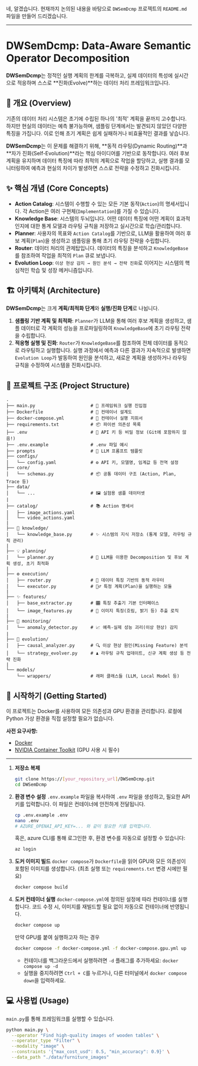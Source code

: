 네, 알겠습니다. 현재까지 논의된 내용을 바탕으로 `DWSemDcmp` 프로젝트의 `README.md` 파일을 만들어 드리겠습니다.

-----

# DWSemDcmp: Data-Aware Semantic Operator Decomposition

[](https://www.python.org/downloads/release/python-3100/)
[](https://opensource.org/licenses/MIT)

**DWSemDcmp**는 정적인 실행 계획의 한계를 극복하고, 실제 데이터의 특성에 실시간으로 적응하며 스스로 \*\*진화(Evolve)\*\*하는 데이터 처리 프레임워크입니다.

## 📖 개요 (Overview)

기존의 데이터 처리 시스템은 초기에 수립된 하나의 '최적' 계획을 끝까지 고수합니다. 하지만 현실의 데이터는 예측 불가능하며, 샘플링 단계에서는 발견되지 않았던 다양한 특징을 가집니다. 이로 인해 초기 계획은 쉽게 실패하거나 비효율적인 결과를 낳습니다.

**DWSemDcmp**는 이 문제를 해결하기 위해, \*\*동적 라우팅(Dynamic Routing)\*\*과 \*\*자가 진화(Self-Evolution)\*\*라는 핵심 아이디어를 기반으로 동작합니다. 여러 후보 계획을 유지하며 데이터 특징에 따라 최적의 계획으로 작업을 할당하고, 실행 결과를 모니터링하여 예측과 현실의 차이가 발생하면 스스로 전략을 수정하고 진화시킵니다.

## ✨ 핵심 개념 (Core Concepts)

  * **Action Catalog**: 시스템이 수행할 수 있는 모든 기본 동작(`Action`)의 명세서입니다. 각 Action은 여러 구현체(`Implementation`)를 가질 수 있습니다.
  * **Knowledge Base**: 시스템의 두뇌입니다. 어떤 데이터 특징에 어떤 계획이 효과적인지에 대한 통계 모델과 라우팅 규칙을 저장하고 실시간으로 학습/관리합니다.
  * **Planner**: 사용자의 목표와 `Action Catalog`를 기반으로, LLM을 활용하여 여러 후보 계획(`Plan`)을 생성하고 샘플링을 통해 초기 라우팅 전략을 수립합니다.
  * **Router**: 데이터 처리의 관제탑입니다. 데이터의 특징을 분석하고 `KnowledgeBase`를 참조하여 작업을 최적의 `Plan` 큐로 보냅니다.
  * **Evolution Loop**: `이상 현상 감지 → 원인 분석 → 전략 진화`로 이어지는 시스템의 핵심적인 학습 및 성장 메커니즘입니다.

## 🏗️ 아키텍처 (Architecture)

**DWSemDcmp**는 크게 **계획/최적화 단계**와 **실행/진화 단계**로 나뉩니다.

1.  **샘플링 기반 계획 및 최적화**: `Planner`가 LLM을 통해 여러 후보 계획을 생성하고, 샘플 데이터로 각 계획의 성능을 프로파일링하여 `KnowledgeBase`에 초기 라우팅 전략을 수립합니다.
2.  **적응형 실행 및 진화**: `Router`가 `KnowledgeBase`를 참조하여 전체 데이터를 동적으로 라우팅하고 실행합니다. 실행 과정에서 예측과 다른 결과가 지속적으로 발생하면 `Evolution Loop`가 발동하여 원인을 분석하고, 새로운 계획을 생성하거나 라우팅 규칙을 수정하여 시스템을 진화시킵니다.

## 📂 프로젝트 구조 (Project Structure)

```
.
├── main.py                     # 🚀 프레임워크 실행 진입점
├── Dockerfile                  # 📜 컨테이너 설계도
├── docker-compose.yml          # 🎼 컨테이너 실행 지휘서
├── requirements.txt            # 📦 파이썬 의존성 목록
├── .env                        # 🔑 API 키 등 비밀 정보 (Git에 포함하지 않음!)
├── .env.example                # .env 파일 예시
├── prompts                     # 📝 LLM 프롬프트 템플릿
├── configs/
│   └── config.yaml             # ⚙️ API 키, 모델명, 임계값 등 전역 설정
├── core/
│   └── schemas.py              # 📦 공통 데이터 구조 (Action, Plan, Trace 등)
├── data/
│   └── ...                     # 🖼️ 실험용 샘플 데이터셋
|
├── catalog/                    # 📚 Action 명세서
│   ├── image_actions.yaml
│   └── video_actions.yaml
|
├── 🧠 knowledge/
│   └── knowledge_base.py       # ✨ 시스템의 지식 저장소 (통계 모델, 라우팅 규칙 관리)
|
├── 💡 planning/
│   └── planner.py              # 📝 LLM을 이용한 Decomposition 및 후보 계획 생성, 초기 최적화
|
├── ⚙️ execution/
│   ├── router.py               # 🚦 데이터 특징 기반의 동적 라우터
│   └── executor.py             # 🏃‍♂️ 특정 계획(Plan)을 실행하는 모듈
|
├── ✨ features/
│   ├── base_extractor.py       # 🎛️ 특징 추출기 기본 인터페이스
│   └── image_features.py       # 📸 이미지 특징(흐림, 밝기 등) 추출 로직
|
├── 🔬 monitoring/
│   └── anomaly_detector.py     # 📈 예측-실제 성능 괴리(이상 현상) 감지
|
├── 🧬 evolution/
│   ├── causal_analyzer.py      # 🔍 이상 현상 원인(Missing Feature) 분석
│   └── strategy_evolver.py     # ♟️ 라우팅 규칙 업데이트, 신규 계획 생성 등 전략 진화
|
└── models/
    └── wrappers/               # 래퍼 클래스들 (LLM, Local Model 등)
```

## 🚀 시작하기 (Getting Started)

이 프로젝트는 Docker를 사용하여 모든 의존성과 GPU 환경을 관리합니다. 로컬에 Python 가상 환경을 직접 설정할 필요가 없습니다.

**사전 요구사항:**

  * [Docker](https://www.docker.com/get-started)
  * [NVIDIA Container Toolkit](https://docs.nvidia.com/datacenter/cloud-native/container-toolkit/latest/install-guide.html) (GPU 사용 시 필수)

-----

1.  **저장소 복제**

    ```bash
    git clone https://[your_repository_url]/DWSemDcmp.git
    cd DWSemDcmp
    ```

2.  **환경 변수 설정**
    `.env.example` 파일을 복사하여 `.env` 파일을 생성하고, 필요한 API 키를 입력합니다. 이 파일은 컨테이너에 안전하게 전달됩니다.

    ```bash
    cp .env.example .env
    nano .env
    # AZURE_OPENAI_API_KEY=... 와 같이 필요한 키를 입력합니다.
    ```

    혹은, azure CLI를 통해 로그인한 후, 환경 변수를 자동으로 설정할 수 있습니다:

    ```bash
    az login
    ```

3.  **도커 이미지 빌드**
    `docker compose`가 `Dockerfile`을 읽어 GPU와 모든 의존성이 포함된 이미지를 생성합니다. (최초 실행 또는 `requirements.txt` 변경 시에만 필요)

    ```bash
    docker compose build
    ```

4.  **도커 컨테이너 실행**
    `docker-compose.yml`에 정의된 설정에 따라 컨테이너를 실행합니다. 코드 수정 시, 이미지를 재빌드할 필요 없이 자동으로 컨테이너에 반영됩니다.

    ```bash
    docker compose up
    ```

    만약 GPU를 붙여 실행하고자 하는 경우

    ```bash
    docker compose -f docker-compose.yml -f docker-compose.gpu.yml up
    ```

      * 컨테이너를 백그라운드에서 실행하려면 `-d` 플래그를 추가하세요: `docker compose up -d`
      * 실행을 중지하려면 `Ctrl + C`를 누르거나, 다른 터미널에서 `docker compose down`을 입력하세요.

## 💻 사용법 (Usage)

`main.py`를 통해 프레임워크를 실행할 수 있습니다.

```bash
python main.py \
  --operator "Find high-quality images of wooden tables" \
  --operator_type "Filter" \
  --modality "image" \
  --constraints '{"max_cost_usd": 0.5, "min_accuracy": 0.9}' \
  --data_path "./data/furniture_images"
```